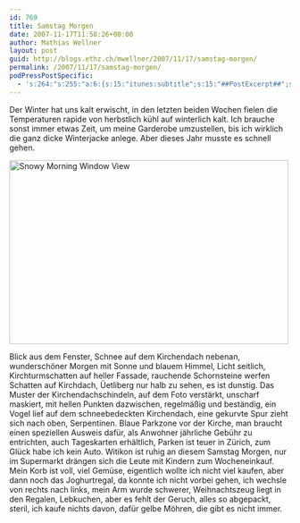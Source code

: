 ```yaml
---
id: 769
title: Samstag Morgen
date: 2007-11-17T11:58:26+00:00
author: Mathias Wellner
layout: post
guid: http://blogs.ethz.ch/mwellner/2007/11/17/samstag-morgen/
permalink: /2007/11/17/samstag-morgen/
podPressPostSpecific:
  - 's:264:"s:255:"a:6:{s:15:"itunes:subtitle";s:15:"##PostExcerpt##";s:14:"itunes:summary";s:15:"##PostExcerpt##";s:15:"itunes:keywords";s:17:"##WordPressCats##";s:13:"itunes:author";s:10:"##Global##";s:15:"itunes:explicit";s:7:"Default";s:12:"itunes:block";s:7:"Default";}";";'
---
```

Der Winter hat uns kalt erwischt, in den letzten beiden Wochen fielen die Temperaturen rapide von herbstlich kühl auf winterlich kalt. Ich brauche sonst immer etwas Zeit, um meine Garderobe umzustellen, bis ich wirklich die ganz dicke Winterjacke anlege. Aber dieses Jahr musste es schnell gehen.

[<img src="http://farm3.static.flickr.com/2024/2039277493_1a04508016.jpg" alt="Snowy Morning Window View" height="329" width="500" />](http://www.flickr.com/photos/mwellner/2039277493/ "Snowy Morning Window View by wellnair, on Flickr")

Blick aus dem Fenster, Schnee auf dem Kirchendach nebenan, wunderschöner Morgen mit Sonne und blauem Himmel, Licht seitlich, Kirchturmschatten auf heller Fassade, rauchende Schornsteine werfen Schatten auf Kirchdach, Üetliberg nur halb zu sehen, es ist dunstig. Das Muster der Kirchendachschindeln, auf dem Foto verstärkt, unscharf maskiert, mit hellen Punkten dazwischen, regelmäßig und beständig, ein Vogel lief auf dem schneebedeckten Kirchendach, eine gekurvte Spur zieht sich nach oben, Serpentinen. Blaue Parkzone vor der Kirche, man braucht einen speziellen Ausweis dafür, als Anwohner jährliche Gebühr zu entrichten, auch Tageskarten erhältlich, Parken ist teuer in Zürich, zum Glück habe ich kein Auto. Witikon ist ruhig an diesem Samstag Morgen, nur im Supermarkt drängen sich die Leute mit Kindern zum Wocheneinkauf. Mein Korb ist voll, viel Gemüse, eigentlich wollte ich nicht viel kaufen, aber dann noch das Joghurtregal, da konnte ich nicht vorbei gehen, ich wechsle von rechts nach links, mein Arm wurde schwerer, Weihnachtszeug liegt in den Regalen, Lebkuchen, aber es fehlt der Geruch, alles so abgepackt, steril, ich kaufe nichts davon, dafür gelbe Möhren, die gibt es nicht immer.